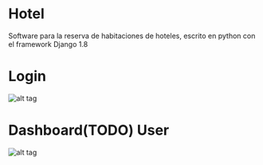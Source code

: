# Hotel
Software para la reserva de habitaciones de hoteles, escrito en python con el framework Django 1.8


# Login

![alt tag](https://github.com/edwincqu/kalahari/blob/master/media/2.JPG)


# Dashboard(TODO) User
![alt tag](https://github.com/edwincqu/kalahari/blob/master/media/1.JPG)

